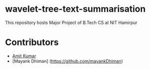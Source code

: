 # wavelet-tree-text-summarisation
This repository hosts Major Project of B.Tech CS at NIT Hamirpur


# Contributors
- [Amit Kumar](https://github.com/amit-kumar56)
- [Mayank Dhiman] (https://github.com/mayankDhiman)
